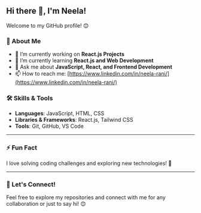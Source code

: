 ## Hi there 👋, I'm Neela!  

Welcome to my GitHub profile! 😊  

### 🚀 About Me  
- 🔭 I’m currently working on **React.js Projects**  
- 🌱 I’m currently learning **React.js and Web Development**  
- 💬 Ask me about **JavaScript, React, and Frontend Development**  
- 📫 How to reach me: [https://www.linkedin.com/in/neela-rani/](https://www.linkedin.com/in/neela-rani/)  

### 🛠️ Skills & Tools  
- **Languages**: JavaScript, HTML, CSS  
- **Libraries & Frameworks**: React.js, Tailwind CSS  
- **Tools**: Git, GitHub, VS Code  

---

### ⚡ Fun Fact  
I love solving coding challenges and exploring new technologies! 🚀

---

### 🌟 Let's Connect!  
Feel free to explore my repositories and connect with me for any collaboration or just to say hi! 😊
